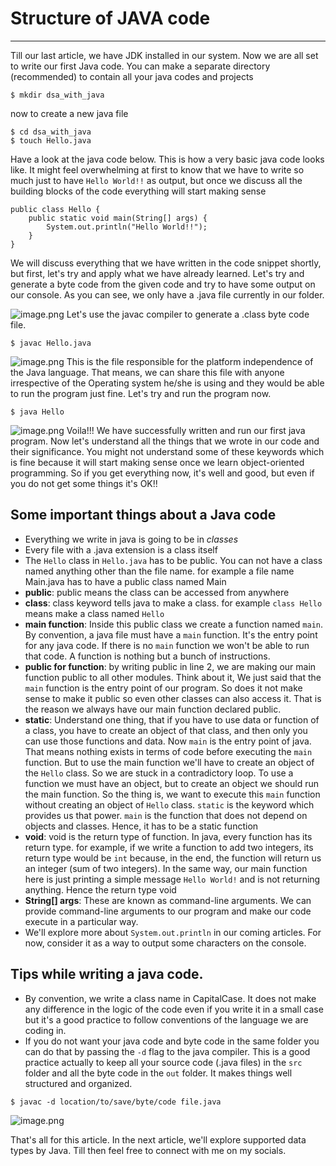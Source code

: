 # Structure of JAVA code
---
Till our last article, we have JDK installed in our system. Now we are all set to write our first Java code. You can make a separate directory (recommended) to contain all your java codes and projects
```
$ mkdir dsa_with_java
```
now to create a new java file
```
$ cd dsa_with_java
$ touch Hello.java
```
Have a look at the java code below. This is how a very basic java code looks like. It might feel overwhelming at first to know that we have to write so much just to have `Hello World!!` as output, but once we discuss all the building blocks of the code everything will start making sense
```
public class Hello {
    public static void main(String[] args) {
        System.out.println("Hello World!!");
    }
}
```
We will discuss everything that we have written in the code snippet shortly, but first, let's try and apply what we have already learned. Let's try and generate a byte code from the given code and try to have some output on our console.
As you can see, we only have a .java file currently in our folder.

![image.png](https://cdn.hashnode.com/res/hashnode/image/upload/v1636699857397/niTJWf2nN.png)
Let's use the javac compiler to generate a .class byte code file.
```
$ javac Hello.java
```
![image.png](https://cdn.hashnode.com/res/hashnode/image/upload/v1636700116593/b5u8MUndl.png)
This is the file responsible for the platform independence of the Java language. That means, we can share this file with anyone irrespective of the Operating system he/she is using and they would be able to run the program just fine. Let's try and run the program now.
```
$ java Hello
```
![image.png](https://cdn.hashnode.com/res/hashnode/image/upload/v1636700409654/Ao-66tVGw.png)
Voila!!! We have successfully written and run our first java program.
Now let's understand all the things that we wrote in our code and their significance. You might not understand some of these keywords which is fine because it will start making sense once we learn object-oriented programming. So if you get everything now, it's well and good, but even if you do not get some things it's OK!!

## Some important things about a Java code
- Everything we write in java is going to be in _classes_
- Every file with a .java extension is a class itself
- The `Hello` class in `Hello.java` has to be public. You can not have a class named anything other than the file name. for example a file name Main.java has to have a public class named Main
- __public__: public means the class can be accessed from anywhere
- __class__: class keyword tells java to make a class. for example `class Hello` means make a class named `Hello`
- __main function__: Inside this public class we create a function named `main`. By convention, a java file must have a `main` function. It's the entry point for any java code. If there is no `main` function we won't be able to run that code. A function is nothing but a bunch of instructions.
- __public for function__: by writing public in line 2, we are making our main function public to all other modules. Think about it, We just said that the `main` function is the entry point of our program. So does it not make sense to make it public so even other classes can also access it. That is the reason we always have our main function declared public.
- __static__: Understand one thing, that if you have to use data or function of a class, you have to create an object of that class, and then only you can use those functions and data. Now `main` is the entry point of java. That means nothing exists in terms of code before executing the `main` function. But to use the main function we'll have to create an object of the `Hello` class. So we are stuck in a contradictory loop. To use a function we must have an object, but to create an object we should run the main function. So the thing is, we want to execute this `main` function without creating an object of `Hello` class. `static` is the keyword which provides us that power. `main` is the function that does not depend on objects and classes. Hence, it has to be a static function
- __void__: void is the return type of function. In java, every function has its return type.
for example, if we write a function to add two integers, its return type would be `int` because, in the end, the function will return us an integer (sum of two integers). In the same way, our main function here is just printing a simple message `Hello World!` and is not returning anything. Hence the return type void
- __String[] args__: These are known as command-line arguments. We can provide command-line arguments to our program and make our code execute in a particular way.
- We'll explore more about `System.out.println` in our coming articles. For now, consider it as a way to output some characters on the console.
## Tips while writing a java code.
- By convention, we write a class name in CapitalCase. It does not make any difference in the logic of the code even if you write it in a small case but it's a good practice to follow conventions of the language we are coding in.
- If you do not want your java code and byte code in the same folder you can do that by passing the `-d` flag to the java compiler. This is a good practice actually to keep all your source code (.java files) in the `src` folder and all the byte code in the `out` folder. It makes things well structured and organized.
```
$ javac -d location/to/save/byte/code file.java
```

![image.png](https://cdn.hashnode.com/res/hashnode/image/upload/v1636703313966/0YWMvtjIg.png)

That's all for this article. In the next article, we'll explore supported data types by Java. Till then feel free to connect with me on my socials.
